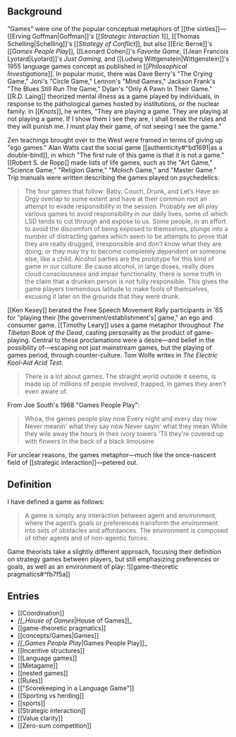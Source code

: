 ## Background

"Games" were one of the popular conceptual metaphors of [[the sixties]]—[[Erving Goffman|Goffman]]'s [[_Strategic Interaction_ 1]], [[Thomas Schelling|Schelling]]'s [[_Strategy of Conflict_]], but also [[Eric Berne]]'s [[_Games People Play_]], [[Leonard Cohen]]'s _Favorite Game_, [[Jean Francois Lyotard|Lyotard]]'s _Just Gaming_, and [[Ludwig Wittgenstein|Wittgenstein]]'s 1955 language games concept as published in [[_Philosophical Investigations_]]. In popular music, there was Dave Berry's "The Crying Game," Joni's "Circle Game," Lennon's "Mind Games," Jackson Frank's "The Blues Still Run The Game," Dylan's "Only A Pawn In Their Game." [[R.D. Laing]] theorized mental illness as a game played by individuals, in response to the pathological games hosted by institutions, or the nuclear family. In [[_Knots_]], he writes, "They are playing a game. They are playing at not playing a game. If I show them I see they are, I shall break the rules and they will punish me. I must play their game, of not seeing I see the game."

Zen teachings brought over to the West were framed in terms of giving up "ego games." Alan Watts cast the social game [[authenticity#^bd1691|as a double-bind]], in which "The first rule of this game is that it is not a game." [[Robert S. de Ropp]] made lists of life games, such as the "Art Game," "Science Game," "Religion Game," "Moloch Game," and "Master Game." Trip manuals were written describing the games played on psychedelics:

> The four games that follow: Baby, Couch, Drunk, and Let’s Have an Orgy overlap to some extent and have at their common root an attempt to evade responsibility in the session. Probably we all play various games to avoid responsibility in our daily lives, some of which LSD tends to cut through and expose to us. Some people, in an effort to avoid the discomfort of being exposed to themselves, plunge into a number of distracting games which seem to be attempts to prove that they are really drugged, irresponsible and don’t know what they are doing; or they may try to become completely dependent on someone else, like a child. Alcohol parties are the prototype for this kind of game in our culture. Be cause alcohol, in large doses, really does cloud consciousness and impair functionality, there is some truth in the claim that a drunken person is not fully responsible. This gives the game players tremendous latitude to make fools of themselves, excusing it later on the grounds that they were drunk.

[[Ken Kesey]] berated the Free Speech Movement Rally participants in '65 for "playing their [the government/establishment's] game," an ego and consumer game. [[Timothy Leary]] uses a game metaphor throughout _The Tibetan Book of the Dead_, casting personality as the product of game-playing. Central to these proclamations were a desire—and belief in the possibility of—escaping not just mainstream games, but the playing of games period, through counter-culture. Tom Wolfe writes in _The Electric Kool-Aid Acid Test_:

> There is a lot about games. The straight world outside it seems, is made up of millions of people involved, trapped, in games they aren't even aware of.

From Joe South's 1968 "Games People Play":

> Whoa, the games people play now
> Every night and every day now
> Never meanin' what they say now
> Never sayin' what they mean
> While they wile away the hours
> In their ivory towers
> 'Til they're covered up with flowers
> In the back of a black limousine

For unclear reasons, the games metaphor—much like the once-nascent field of [[strategic interaction]]—petered out.

## Definition

I have defined a game as follows:

> A game is simply any interaction between agent and environment, where the agent’s goals or preferences transform the environment into sets of obstacles and affordances. The environment is composed of other agents and of non-agentic forces.

Game theorists take a slightly different approach, focusing their definition on strategy games between players, but still emphasizing preferences or goals, as well as an environment of play:
![[game-theoretic pragmatics#^fb7f5a]]

## Entries

- [[Coordination]]
- _[[\_House of Games_|House of Games]]\_
- [[game-theoretic pragmatics]]
- [[concepts/Games|Games]]
- _[[\_Games People Play_|Games People Play]]\_
- [[Incentive structures]]
- [[Language games]]
- [[Metagame]]
- [[nested games]]
- [[Rules]]
- [["Scorekeeping in a Language Game"]]
- [[Sporting vs herding]]
- [[sports]]
- [[Strategic interaction]]
- [[Value clarity]]
- [[Zero-sum competition]]
